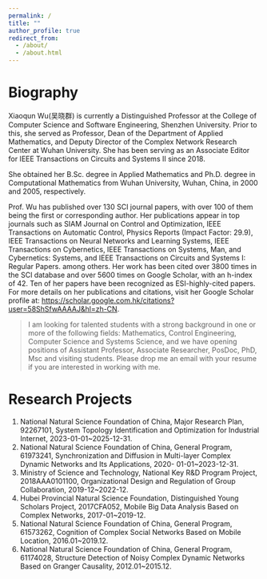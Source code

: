 ```yaml
---
permalink: /
title: ""
author_profile: true
redirect_from: 
  - /about/
  - /about.html
---
```


Biography
======
Xiaoqun Wu(吴晓群) is currently a Distinguished Professor at the College of Computer Science and Software Engineering, Shenzhen University. Prior to this, she served as Professor, Dean of the Department of Applied Mathematics, and Deputy Director of the Complex Network Research Center at Wuhan University. She has been serving as an Associate Editor for IEEE Transactions on Circuits and Systems II since 2018. 

She obtained her B.Sc. degree in Applied Mathematics and  Ph.D. degree in Computational Mathematics from Wuhan University, Wuhan, China, in 2000 and 2005, respectively.
  
Prof. Wu has published over 130 SCI journal papers, with over 100 of them being the first or corresponding author. Her publications appear in top journals such as SIAM Journal on Control and Optimization, IEEE Transactions on Automatic Control, Physics Reports (Impact Factor: 29.9),  IEEE Transactions on Neural Networks and Learning Systems, IEEE Transactions on Cybernetics, IEEE Transactions on Systems, Man, and Cybernetics: Systems, and IEEE Transactions on Circuits and Systems I: Regular Papers. among others.  Her work has been cited over 3800 times in the SCI database and over 5600 times on Google Scholar, with an h-index of 42. Ten of her papers have been recognized as ESI-highly-cited papers. For more details on her publications and citations, visit her Google Scholar profile at: https://scholar.google.com.hk/citations?user=58ShSfwAAAAJ&hl=zh-CN. 


> I am looking for talented students with a strong background in one or more of the following fields: Mathematics, Control Engineering, Computer Science and Systems Science, and we have opening positions of Assistant Professor, Associate Researcher, PosDoc, PhD, Msc and visiting students. Please drop me an email with your resume if you are interested in working with me. 


Research Projects
======
1. National Natural Science Foundation of China, Major Research Plan, 92267101, System Topology Identification and Optimization for Industrial Internet, 2023-01-01~2025-12-31.
2. National Natural Science Foundation of China, General Program, 61973241, Synchronization and Diffusion in Multi-layer Complex Dynamic Networks and Its Applications, 2020- 01-01~2023-12-31.
3. Ministry of Science and Technology, National Key R&D Program Project, 2018AAA0101100, Organizational Design and Regulation of Group Collaboration, 2019-12~2022-12.
4. Hubei Provincial Natural Science Foundation, Distinguished Young Scholars Project, 2017CFA052, Mobile Big Data Analysis Based on Complex Networks, 2017-01~2019-12.
5. National Natural Science Foundation of China, General Program, 61573262, Cognition of Complex Social Networks Based on Mobile Location, 2016.01~2019.12.
6. National Natural Science Foundation of China, General Program, 61174028, Structure Detection of Noisy Complex Dynamic Networks Based on Granger Causality, 2012.01~2015.12.
